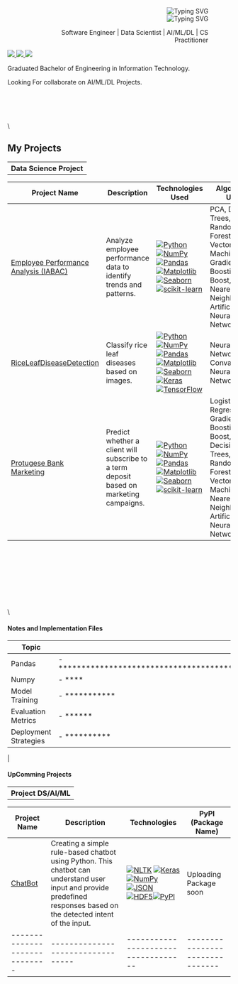 <div style="text-align: right; margin: 0 auto; max-width: 80%;">
    <img src="https://readme-typing-svg.demolab.com?font=Georgia&size=32&duration=1900&pause=150&multiline=true&width=500&height=40&lines=Mohit+Janbandhu" alt="Typing SVG" />
</div>

<div style="text-align: right; margin: 0 auto; max-width: 80%;">
    <img src="https://readme-typing-svg.demolab.com?font=Georgia&size=18&duration=2000&pause=250&multiline=true&width=500&height=25&lines=Certified+Data+Scientist" alt="Typing SVG" />
    <p>Software Engineer | Data Scientist | AI/ML/DL | CS Practitioner</p>
</div>
<p align="left">
    <!-- Links to personal website, resume, LinkedIn, and email -->
    <a href="https://www.linkedin.com/in/mohitjanbandhu">
        <img src="https://img.shields.io/badge/-Linkedin-blue?style=flat-square&logo=linkedin">
    </a>
    <a href="mailto:mojanbandhu@gmail.com">
        <img src="https://img.shields.io/badge/-Email-red?style=flat-square&logo=gmail&logoColor=white">
    </a>
    <a href="https://www.kaggle.com/mohitjanbandhu">
        <img src="https://img.shields.io/badge/-Kaggle-blue?style=flat-square&logo=Kaggle&logoColor=white">
    </a>
</p>
<p> Graduated Bachelor of Engineering in Information Technology. </p>
<p> Looking For collaborate on AI/ML/DL Projects.</p>
</p>

\
\
\
\
\

## My Projects
<table>
<tr><th>Data Science Project </th></tr>
<tr>

| Project Name | Description | Technologies Used | Algorithms Used |
| --- | --- | --- | --- |
| [Employee Performance Analysis (IABAC)](https://github.com/MJanbandhu/IABAC-Employee-Performance-Analysis-INX-Future-Inc..git)|Analyze employee performance data to identify trends and patterns.| [![Python](https://img.shields.io/badge/-Python-black?style=flat-square&logo=python)](https://www.python.org/)  [![NumPy](https://img.shields.io/badge/-NumPy-black?style=flat-square&logo=numpy)](https://numpy.org/)  [![Pandas](https://img.shields.io/badge/-Pandas-black?style=flat-square&logo=pandas)](https://pandas.pydata.org/)  [![Matplotlib](https://img.shields.io/badge/-Matplotlib-black?style=flat-square&logo=matplotlib)](https://matplotlib.org/)  [![Seaborn](https://img.shields.io/badge/-Seaborn-black?style=flat-square&logo=seaborn)](https://seaborn.pydata.org/) [![scikit-learn](https://img.shields.io/badge/-scikit--learn-black?style=flat-square&logo=scikit-learn)](https://scikit-learn.org/) |PCA, Decision Trees, Random Forest, Supper Vector Machine, Gradient Boosting, XG-Boost, K-Nearest Neighbors, Artificial Neural Network|
| [RiceLeafDiseaseDetection](https://github.com/MJanbandhu/RiceLeafDiseaseDetection.git)|Classify rice leaf diseases based on images.| [![Python](https://img.shields.io/badge/-Python-black?style=flat-square&logo=python)](https://www.python.org/)  [![NumPy](https://img.shields.io/badge/-NumPy-black?style=flat-square&logo=numpy)](https://numpy.org/)  [![Pandas](https://img.shields.io/badge/-Pandas-black?style=flat-square&logo=pandas)](https://pandas.pydata.org/)  [![Matplotlib](https://img.shields.io/badge/-Matplotlib-black?style=flat-square&logo=matplotlib)](https://matplotlib.org/) <br/>  [![Seaborn](https://img.shields.io/badge/-Seaborn-black?style=flat-square&logo=seaborn)](https://seaborn.pydata.org/) [![Keras](https://img.shields.io/badge/-Keras-black?style=flat-square&logo=keras)](https://keras.io/) [![TensorFlow](https://img.shields.io/badge/-TensorFlow-black?style=flat-square&logo=tensorflow)](https://www.tensorflow.org/) | Neural Networks, Convalution Neural Network(CNN)|
| [Protugese Bank Marketing](https://github.com/MJanbandhu/PortugeseBankMarketingProject.git)|Predict whether a client will subscribe to a term deposit based on marketing campaigns. | [![Python](https://img.shields.io/badge/-Python-black?style=flat-square&logo=python)](https://www.python.org/)  [![NumPy](https://img.shields.io/badge/-NumPy-black?style=flat-square&logo=numpy)](https://numpy.org/)  [![Pandas](https://img.shields.io/badge/-Pandas-black?style=flat-square&logo=pandas)](https://pandas.pydata.org/)  [![Matplotlib](https://img.shields.io/badge/-Matplotlib-black?style=flat-square&logo=matplotlib)](https://matplotlib.org/)  [![Seaborn](https://img.shields.io/badge/-Seaborn-black?style=flat-square&logo=seaborn)](https://seaborn.pydata.org/) [![scikit-learn](https://img.shields.io/badge/-scikit--learn-black?style=flat-square&logo=scikit-learn)](https://scikit-learn.org/) |Logistic Regression, Gradient Boosting, XG-Boost, Decision Trees, Random Forest, Supper Vector Machine, K-Nearest Neighbors, Artificial Neural Network|
</tr> </table>

\
\
\
\
\
\
\
\
\
#### Notes and Implementation Files              
| Topic                 | Notes                                                                                                             |
|-----------------------|-------------------------------------------------------------------------------------------------------------------|
| Pandas | -  ************************************************************************************************************** |
| Numpy     | - ****|
| Model Training | - *********** |
| Evaluation Metrics | - ****** |
| Deployment Strategies | - **********
|


#### UpComming Projects
<table>
<tr><th> Project DS/AI/ML </th></tr>

| Project Name | Description | Technologies |PyPI (Package Name)|
| --- | --- | --- |---|
|[ChatBot](https://github.com/MJanbandhu/chatbotMJ.git)| Creating a simple rule-based chatbot using Python. This chatbot can understand user input and provide predefined responses based on the detected intent of the input. |[![NLTK](https://img.shields.io/badge/-NLTK-black?style=flat-square&logo=nltk)](https://www.nltk.org/) [![Keras](https://img.shields.io/badge/-Keras-black?style=flat-square&logo=keras)](https://keras.io/) [![NumPy](https://img.shields.io/badge/-NumPy-black?style=flat-square&logo=numpy)](https://numpy.org/) [![JSON](https://img.shields.io/badge/-JSON-black?style=flat-square&logo=json)](#) [![HDF5](https://img.shields.io/badge/-HDF5-black?style=flat-square&logo=hdf5)](#)[![PyPI](https://img.shields.io/badge/-PyPI-black?style=flat-square&logo=pypi)](https://pypi.org/)|Uploading Package soon|
|----------------------------- | --------------------------------- |----------------------------------- |-------------------------------|
<tr> 


</tr> </table>
